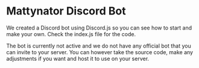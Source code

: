 # Mattynator Discord Bot
We created a Discord bot using Discord.js so you can see how to start and make your own. 
Check the index.js file for the code.

The bot is currently not active and we do not have any official bot that you can invite to your server. You can however take the source code, make any adjustments if you want and host it to use on your server.
